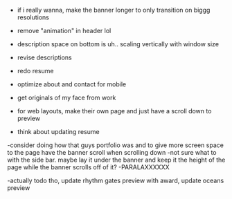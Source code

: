 - if i really wanna, make the banner longer to only transition on biggg resolutions
- remove "animation" in header lol
- description space on bottom is uh.. scaling vertically with window size
- revise descriptions
- redo resume
- optimize about and contact for mobile
- get originals of my face from work

- for web layouts, make their own page and just have a scroll down to preview
- think about updating resume


-consider doing how that guys portfolio was and to give more screen space to the page have the banner scroll when scrolling down
-not sure what to with the side bar. maybe lay it under the banner and keep it the height of the page while the banner scrolls off of it?
-PARALAXXXXXX


-actually todo tho, update rhythm gates preview with award, update oceans preview